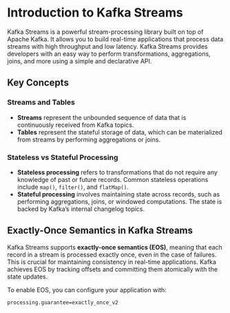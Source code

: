 # Introduction to Kafka Streams

Kafka Streams is a powerful stream-processing library built on top of Apache Kafka. It allows you to build real-time applications that process data streams with high throughput and low latency. Kafka Streams provides developers with an easy way to perform transformations, aggregations, joins, and more using a simple and declarative API.

## Key Concepts

### Streams and Tables
- **Streams** represent the unbounded sequence of data that is continuously received from Kafka topics.
- **Tables** represent the stateful storage of data, which can be materialized from streams by performing aggregations or joins.

### Stateless vs Stateful Processing
- **Stateless processing** refers to transformations that do not require any knowledge of past or future records. Common stateless operations include `map()`, `filter()`, and `flatMap()`.
- **Stateful processing** involves maintaining state across records, such as performing aggregations, joins, or windowed computations. The state is backed by Kafka’s internal changelog topics.

## Exactly-Once Semantics in Kafka Streams

Kafka Streams supports **exactly-once semantics (EOS)**, meaning that each record in a stream is processed exactly once, even in the case of failures. This is crucial for maintaining consistency in real-time applications. Kafka achieves EOS by tracking offsets and committing them atomically with the state updates.

To enable EOS, you can configure your application with:

```properties
processing.guarantee=exactly_once_v2

